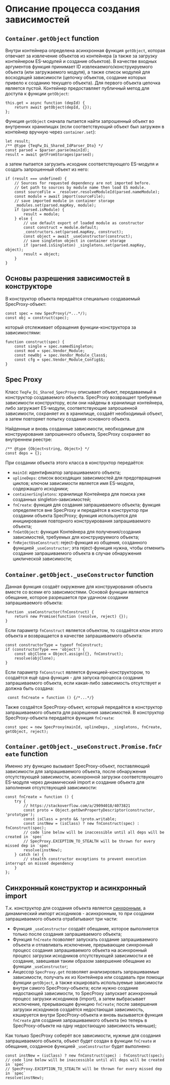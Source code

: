 # Описание процесса создания зависимостей


## `Container.getObject` function

Внутри контейнера определена асинхронная функция `getObject`, которая отвечает за извлечение объектов из контейнера (а также за загрузку контейнером ES-модулей и создание объектов). В качестве входных аргументов функция принимает ID извлекаемого/конструируемого объекта (или загружаемого модуля), а также список модулей для восходящей зависимости (цепочку объектов, создание которых привело к созданию текущего объекта). Для первого объекта цепочка является пустой. Контейнер предоставляет публичный метод для доступа к функции `getObject`:
```ecmascript 6
this.get = async function (depId) {
    return await getObject(depId, {});
};
``` 

Функция `getObject` сначала пытается найти запрошенный объект во внутренних хранилищах (если соответствующий объект был загружен в контейнер вручную через `container.set`):
```ecmascript 6
let result;
/** @type {TeqFw_Di_Shared_IdParser_Dto} */
const parsed = $parser.parse(mainId);
result = await getFromStorages(parsed);
```

а затем пытается загрузить исходник соответствующего ES-модуля и создать запрошенный объект из него:
```ecmascript 6
if (result === undefined) {
    // Sources for requested dependency are not imported before.
    // Get path to sources by module name then load ES module.
    const sourceFile = _resolver.resolveModuleId(parsed.nameModule);
    const module = await import(sourceFile);
    // save imported module in container storage
    _modules.set(parsed.mapKey, module);
    if (parsed.isModule) {
        result = module;
    } else {
        // use default export of loaded module as constructor
        const construct = module.default;
        _constructors.set(parsed.mapKey, construct);
        const object = await _useConstructor(construct);
        // save singleton object in container storage
        if (parsed.isSingleton) _singletons.set(parsed.mapKey, object);
        result = object;
    }
}
```


## Основы разрешения зависимостей в конструкторе 

В конструктор объекта передаётся специально создаваемый SpecProxy-объект:
```ecmascript 6
const spec = new SpecProxy(/*...*/);
const obj = construct(spec);
```

который отслеживает обращения функции-конструктора за зависимостями:
```ecmascript 6
function construct(spec) {
    const single = spec.namedSingleton;
    const mod = spec.Vendor_Module;
    const newObj = spec.Vendor_Module_Class$;
    const cfg = spec.Vendor_Module_Config$$;
}
```

## Spec Proxy

Класс `TeqFw_Di_Shared_SpecProxy` описывает объект, передаваемый в конструктор создаваемого объекта. SpecProxy возвращает требуемые зависимости конструктору, если они найдены в хранилище контейнера, либо загружает ES-модули, соответствующие запрошенной зависимости, сохраняет их в хранилище, создаёт необходимый объект, а затем повторяет попытку создания основного объекта.

Найденные и вновь созданные зависимости, необходимые для конструирования запрошенного объекта, SpecProxy сохраняет во внутреннем реестре:
```ecmascript 6
/** @type {Object<string, Object>} */
const deps = {};
```

При создании объекта этого класса в конструктор передаётся:

* `mainId`: идентификатор запрашиваемого объекта;
* `uplineDeps`: список восходящих зависимостей для предотвращения циклов; ключом зависимости является имя ES-модуля, содержащего исходники;
* `containerSingletons`: хранилище Контейнера для поиска уже созданных singleton-зависимостей;
* `fnCreate`: функция для создания запрашиваемого объекта; функция определяется вне SpecProxy и передаётся в конструктор при создании объекта SpecProxy; функция используется для инициирования повторного конструирования запрашиваемого объекта;
* `fnGetObject`: функция Контейнера для получения/создания зависимостей, требуемых для конструируемого объекта;
* `fnRejectUseConstruct`: reject-функция из общения, созданного функцией `_useConstructor`; эта reject-функция нужна, чтобы отменить создание запрашиваемого объекта в случае обнаружения циклической зависимости;



## `Container.getObject._useConstructor` function

Данная функция создаёт окружение для конструирования объекта вместе со всеми его зависимостями. Основой функции является обещание, которое разрешается при удачном создании запрашиваемого объекта:
```ecmascript 6
function _useConstructor(fnConstruct) {
    return new Promise(function (resolve, reject) {});
}
```

Если параметр `fnConstruct` является объектом, то создаётся клон этого объекта и возвращается в качестве запрашиваемого объекта:
```ecmascript 6
const constructorType = typeof fnConstruct;
if (constructorType === 'object') {
    const objClone = Object.assign({}, fnConstruct);
    resolve(objClone);
}
```

Если параметр `fnConstruct` является функцией-конструктором, то создаётся ещё одна функция - для запуска процесса создания запрашиваемого объекта, если какая-либо зависимость отсутствует и должна быть создана:
```ecmascript 6
 const fnCreate = function () {/*...*/}
```

Также создаётся SpecProxy-объект, который передаётся в конструктор запрашиваемого объекта для разрешения зависимостей. В конструктор SpecProxy-объекта передаётся функция `fnCreate`:
```ecmascript 6
const spec = new SpecProxy(mainId, uplineDeps, _singletons, fnCreate, getObject, reject);
```


## `Container.getObject._useConstruct.Promise.fnCreate` function

Именно эту функцию вызывает SpecProxy-объект, поставляющий зависимости для запрашиваемого объекта, после обнаружения отсутствующей зависимости, асинхронной загрузки соответствующего ES-модуля через динамический import и создание объекта для заполнения отсутствующей зависимости:
```ecmascript 6
const fnCreate = function () {
    try {
        // https://stackoverflow.com/a/29094018/4073821
        const proto = Object.getOwnPropertyDescriptor(constructor, 'prototype');
        const isClass = proto && !proto.writable;
        const instNew = (isClass) ? new fnConstruct(spec) : fnConstruct(spec);
        // code line below will be inaccessible until all deps will be created in `spec`
        // SpecProxy.EXCEPTION_TO_STEALTH will be thrown for every missed dep in `spec` 
        resolve(instNew);
    } catch (e) {
        // stealth constructor exceptions to prevent execution interrupt on missed dependency
    }
};
```


## Синхронный конструктор и асинхронный import

Т.к. конструктор для создания объекта является [синхронным](https://stackoverflow.com/questions/43431550/async-await-class-constructor), а динамический импорт исходников - асинхронным, то при создании запрашиваемого объекта отрабатывают три части:
 * Функция `_useConstructor` создаёт обещание, которое выполняется только после создания запрашиваемого объекта;
 * Функция `fnCreate` позволяет запускать создание запрашиваемого объекта и отлавливать исключение, прерывающие синхронный процесс создания запрашиваемого объекта на асинхронный процесс загрузки исходников отсутствующей зависимости и её создание, завешивая таким образом завершение обещание из функции `_useConstructor`;
 * Акцессор `SpecProxy.get` позволяет анализировать запрашиваемые зависимости, получать их из Контейнера или создавать при помощи функции `getObject`, а также кэшировать используемые зависимости внутри самого SpecProxy-объекта; если нужно создание недостающей зависимости, то SpecProxy запускает асинхронный процесс загрузки исходников (import), а затем выбрасывает исключение, прерывающее функцию `fnCreate`; после завершения загрузки исходников создаётся недостающая зависимость, кэшируется внутри SpecProxy-объекта и вновь вызывается функция `fnCreate` для создания запрашиваемого объекта (но теперь в SpecProxy-объекте на одну недостающую зависимость меньше);
 
 Как только SpecProxy соберёт все зависимости, нужные для создания запрашиваемого объекта, объект будет создан в функции `fnCreate` и обещание, созданное функцией `_useConstructor` будет выполнено:
 ```ecmascript 6
const instNew = (isClass) ? new fnConstruct(spec) : fnConstruct(spec);
// code line below will be inaccessible until all deps will be created in `spec`
// SpecProxy.EXCEPTION_TO_STEALTH will be thrown for every missed dep in `spec`
resolve(instNew);
```
